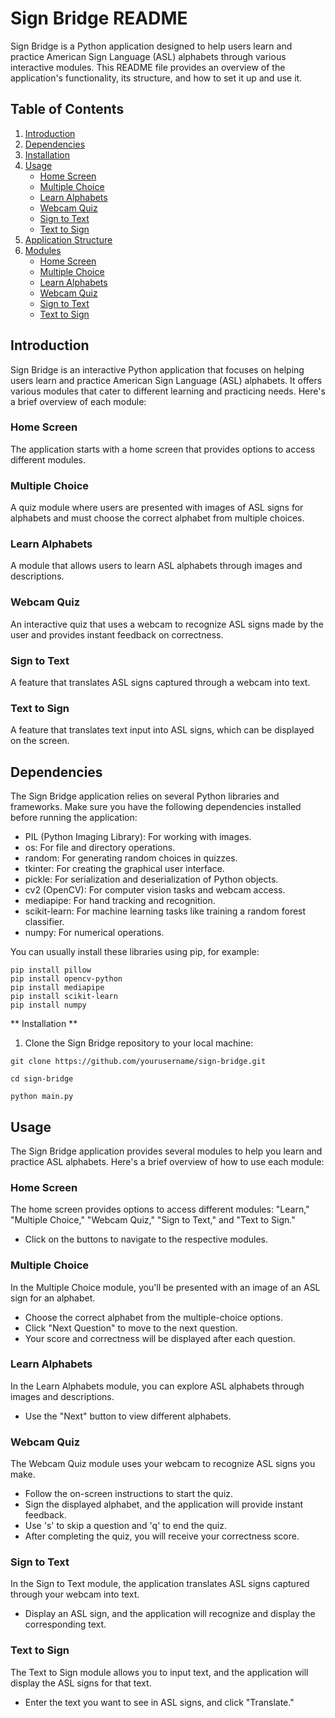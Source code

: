 # Sign Bridge README

Sign Bridge is a Python application designed to help users learn and practice American Sign Language (ASL) alphabets through various interactive modules. This README file provides an overview of the application's functionality, its structure, and how to set it up and use it.

## Table of Contents

1. [Introduction](#introduction)
2. [Dependencies](#dependencies)
3. [Installation](#installation)
4. [Usage](#usage)
   - [Home Screen](#home-screen)
   - [Multiple Choice](#multiple-choice)
   - [Learn Alphabets](#learn-alphabets)
   - [Webcam Quiz](#webcam-quiz)
   - [Sign to Text](#sign-to-text)
   - [Text to Sign](#text-to-sign)
5. [Application Structure](#application-structure)
6. [Modules](#modules)
   - [Home Screen](#home-screen-1)
   - [Multiple Choice](#multiple-choice-1)
   - [Learn Alphabets](#learn-alphabets-1)
   - [Webcam Quiz](#webcam-quiz-1)
   - [Sign to Text](#sign-to-text-1)
   - [Text to Sign](#text-to-sign-1)

## Introduction

Sign Bridge is an interactive Python application that focuses on helping users learn and practice American Sign Language (ASL) alphabets. It offers various modules that cater to different learning and practicing needs. Here's a brief overview of each module:

### Home Screen

The application starts with a home screen that provides options to access different modules.

### Multiple Choice

A quiz module where users are presented with images of ASL signs for alphabets and must choose the correct alphabet from multiple choices.

### Learn Alphabets

A module that allows users to learn ASL alphabets through images and descriptions.

### Webcam Quiz

An interactive quiz that uses a webcam to recognize ASL signs made by the user and provides instant feedback on correctness.

### Sign to Text

A feature that translates ASL signs captured through a webcam into text.

### Text to Sign

A feature that translates text input into ASL signs, which can be displayed on the screen.

## Dependencies

The Sign Bridge application relies on several Python libraries and frameworks. Make sure you have the following dependencies installed before running the application:

- PIL (Python Imaging Library): For working with images.
- os: For file and directory operations.
- random: For generating random choices in quizzes.
- tkinter: For creating the graphical user interface.
- pickle: For serialization and deserialization of Python objects.
- cv2 (OpenCV): For computer vision tasks and webcam access.
- mediapipe: For hand tracking and recognition.
- scikit-learn: For machine learning tasks like training a random forest classifier.
- numpy: For numerical operations.

You can usually install these libraries using pip, for example:

```shell
pip install pillow
pip install opencv-python
pip install mediapipe
pip install scikit-learn
pip install numpy
```

** Installation **

1. Clone the Sign Bridge repository to your local machine:

```shell
git clone https://github.com/yourusername/sign-bridge.git

cd sign-bridge

python main.py
```




## Usage

The Sign Bridge application provides several modules to help you learn and practice ASL alphabets. Here's a brief overview of how to use each module:

### Home Screen

The home screen provides options to access different modules: "Learn," "Multiple Choice," "Webcam Quiz," "Sign to Text," and "Text to Sign."

- Click on the buttons to navigate to the respective modules.

### Multiple Choice

In the Multiple Choice module, you'll be presented with an image of an ASL sign for an alphabet.

- Choose the correct alphabet from the multiple-choice options.
- Click "Next Question" to move to the next question.
- Your score and correctness will be displayed after each question.

### Learn Alphabets

In the Learn Alphabets module, you can explore ASL alphabets through images and descriptions.

- Use the "Next" button to view different alphabets.

### Webcam Quiz

The Webcam Quiz module uses your webcam to recognize ASL signs you make.

- Follow the on-screen instructions to start the quiz.
- Sign the displayed alphabet, and the application will provide instant feedback.
- Use 's' to skip a question and 'q' to end the quiz.
- After completing the quiz, you will receive your correctness score.

### Sign to Text

In the Sign to Text module, the application translates ASL signs captured through your webcam into text.

- Display an ASL sign, and the application will recognize and display the corresponding text.

### Text to Sign

The Text to Sign module allows you to input text, and the application will display the ASL signs for that text.

- Enter the text you want to see in ASL signs, and click "Translate."


